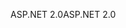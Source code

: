 <span data-ttu-id="82a69-101">ASP.NET 2.0</span><span class="sxs-lookup"><span data-stu-id="82a69-101">ASP.NET 2.0</span></span>